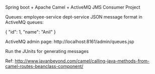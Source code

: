 Spring boot + Apache Camel + ActiveMQ 
JMS Consumer Project


Queues:
employee-service
dept-service
JSON message format in ActiveMQ queues:

{
	"id": 1,
	"name": "Anil"
}

ActiveMQ admin page:
http://localhost:8161/admin/queues.jsp


Run the JUnits for generating messages 


Ref:
http://www.javanbeyond.com/camel/calling-java-methods-from-camel-routes-beanclass-component/